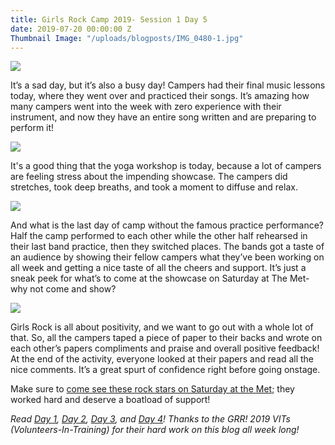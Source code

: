 ```yaml
---
title: Girls Rock Camp 2019- Session 1 Day 5
date: 2019-07-20 00:00:00 Z
Thumbnail Image: "/uploads/blogposts/IMG_0480-1.jpg"
---
```


![](/uploads/blogposts/IMG_0480-1-1024x768.jpg)

It’s a sad day, but it’s also a busy day! Campers had their final music lessons today, where they went over and practiced their songs. It’s amazing how many campers went into the week with zero experience with their instrument, and now they have an entire song written and are preparing to perform it!  

![](/uploads/blogposts/IMG_0483-1024x768.jpg)

It's a good thing that the yoga workshop is today, because a lot of campers are feeling stress about the impending showcase. The campers did stretches, took deep breaths, and took a moment to diffuse and relax.  

![](/uploads/blogposts/IMG_0489-1024x768.jpg)

And what is the last day of camp without the famous practice performance? Half the camp performed to each other while the other half rehearsed in their last band practice, then they switched places. The bands got a taste of an audience by showing their fellow campers what they’ve been working on all week and getting a nice taste of all the cheers and support. It’s just a sneak peek for what’s to come at the showcase on Saturday at The Met- why not come and show?  

![](/uploads/blogposts/IMG_0500-1024x768.jpg)

Girls Rock is all about positivity, and we want to go out with a whole lot of that. So, all the campers taped a piece of paper to their backs and wrote on each other’s papers compliments and praise and overall positive feedback! At the end of the activity, everyone looked at their papers and read all the nice comments. It’s a great spurt of confidence right before going onstage.

Make sure to [come see these rock stars on Saturday at the Met](https://www.facebook.com/events/430771250810802/); they worked hard and deserve a boatload of support!

_Read [Day 1](http://girlsrockri.org/girls-rock-camp-2019-session-1-day-1/), [Day 2](http://girlsrockri.org/girls-rock-camp-2019-session-1-day-2/), [Day 3](http://girlsrockri.org/girls-rock-camp-2019-session-1-day-3/), and [Day 4](http://girlsrockri.org/girls-rock-camp-2019-session-1-day-4/)!_ _Thanks to the GRR! 2019 VITs (Volunteers-In-Training) for their hard work on this blog all week long!_
